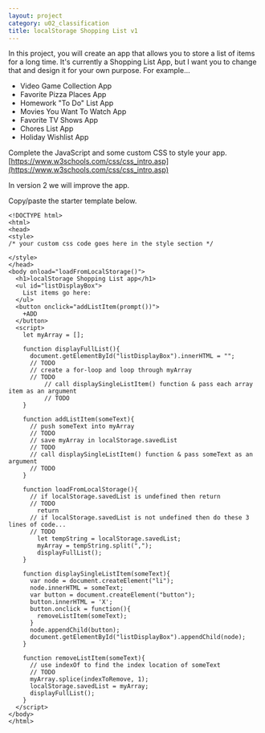 ```yaml
---
layout: project
category: u02_classification
title: localStorage Shopping List v1
---
```

In this project, you will create an app that allows you to store a list of items for a long time. It's currently a Shopping List App, but I want you to change that and design it for your own purpose. For example...
  - Video Game Collection App
  - Favorite Pizza Places App
  - Homework "To Do" List App
  - Movies You Want To Watch App
  - Favorite TV Shows App
  - Chores List App
  - Holiday Wishlist App

Complete the JavaScript and some custom CSS to style your app. [https://www.w3schools.com/css/css_intro.asp](https://www.w3schools.com/css/css_intro.asp)

In version 2 we will improve the app.

Copy/paste the starter template below.
```
<!DOCTYPE html>
<html>
<head>
<style>
/* your custom css code goes here in the style section */

</style>
</head>
<body onload="loadFromLocalStorage()">
  <h1>localStorage Shopping List app</h1>
  <ul id="listDisplayBox">
    List items go here:
  </ul>
  <button onclick="addListItem(prompt())">
    +ADD
  </button>
  <script>
    let myArray = [];

    function displayFullList(){
      document.getElementById("listDisplayBox").innerHTML = "";
      // TODO
      // create a for-loop and loop through myArray
      // TODO
          // call displaySingleListItem() function & pass each array item as an argument
          // TODO
    }

    function addListItem(someText){
      // push someText into myArray
      // TODO
      // save myArray in localStorage.savedList
      // TODO
      // call displaySingleListItem() function & pass someText as an argument
      // TODO
    }

    function loadFromLocalStorage(){  
      // if localStorage.savedList is undefined then return
      // TODO
        return
      // if localStorage.savedList is not undefined then do these 3 lines of code...
      // TODO
        let tempString = localStorage.savedList;
        myArray = tempString.split(",");
        displayFullList();
    }

    function displaySingleListItem(someText){
      var node = document.createElement("li");
      node.innerHTML = someText;
      var button = document.createElement("button");
      button.innerHTML = 'X';
      button.onclick = function(){
        removeListItem(someText);
      }
      node.appendChild(button);
      document.getElementById("listDisplayBox").appendChild(node);
    }

    function removeListItem(someText){
      // use indexOf to find the index location of someText
      // TODO
      myArray.splice(indexToRemove, 1);
      localStorage.savedList = myArray;
      displayFullList();
    }
  </script>
</body>
</html>
```
